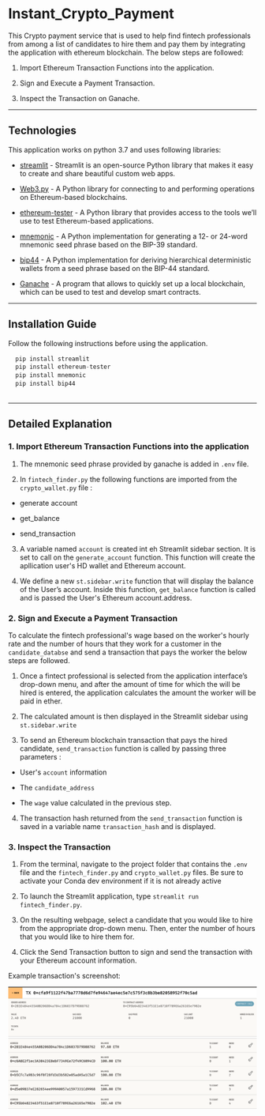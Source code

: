 # Instant_Crypto_Payment

This Crypto payment service that is used to help find fintech professionals from among a list of candidates to hire them and pay them by integrating the application with ethereum blockchain. The below steps are followed:

1. Import Ethereum Transaction Functions into the application.

2. Sign and Execute a Payment Transaction.

3. Inspect the Transaction on Ganache.

---

## Technologies

This application works on python 3.7 and uses following libraries:

* [streamlit](https://docs.streamlit.io/) - Streamlit is an open-source Python library that makes it easy to create and share beautiful custom web apps.

* [Web3.py](https://web3py.readthedocs.io/en/stable/overview.html) - A Python library for connecting to and performing operations on Ethereum-based blockchains.

* [ethereum-tester](https://pypi.org/project/ethereum-tester/0.1.0a4/) - A Python library that provides access to the tools we’ll use to test Ethereum-based applications.

* [mnemonic](https://pypi.org/project/mnemonic/) - A Python implementation for generating a 12- or 24-word mnemonic seed phrase based on the BIP-39 standard.

* [bip44](https://pypi.org/project/bip44/) - A Python implementation for deriving hierarchical deterministic wallets from a seed phrase based on the BIP-44 standard.

* [Ganache](https://trufflesuite.com/ganache/) - ​​A program that allows to quickly set up a local blockchain, which can be used to test and develop smart contracts.

---

## Installation Guide

Follow the following instructions before using the application.

```python
  pip install streamlit
  pip install ethereum-tester
  pip install mnemonic
  pip install bip44
  
```

---

## Detailed Explanation

### 1. Import Ethereum Transaction Functions into the application

1. The mnemonic seed phrase provided by ganache is added in `.env` file.

2. In `fintech_finder.py` the following functions are imported from the `crypto_wallet.py` file :

* generate account

* get_balance

* send_transaction

3. A variable named `account` is created int eh Streamlit sidebar section. It is set to call on the `generate_account` function. This function will create the apllication user's HD wallet and Ethereum account.

4. We define a new `st.sidebar.write` function that will display the balance of the User’s account. Inside this function, `get_balance` function is called and is passed the User's  Ethereum account.address.

### 2. Sign and Execute a Payment Transaction

To calculate the fintech professional's wage based on the worker's hourly rate and the number of hours that they work for a customer in the `candidate_databse` and send a transaction that pays the worker the below steps are followed.

1. Once a fintect professional is selected from the application interface’s drop-down menu, and after the amount of time for which the will be hired is entered, the application calculates the amount the worker will be paid in ether.

2. The calculated amount is then displayed in the Streamlit sidebar using `st.sidebar.write`

3. To send an Ethereum blockchain transaction that pays the hired candidate, `send_transaction` function is called by passing three parameters :

* User's `account` information

* The `candidate_address`

* The `wage` value calculated in the previous step.

4. The transaction hash returned from the `send_transaction` function is saved in a variable name `transaction_hash` and is displayed.

### 3. Inspect the Transaction

1. From the terminal, navigate to the project folder that contains the `.env` file and the `fintech_finder.py` and `crypto_wallet.py` files. Be sure to activate your Conda dev environment if it is not already active

2. To launch the Streamlit application, type `streamlit run fintech_finder.py`.

3. On the resulting webpage, select a candidate that you would like to hire from the appropriate drop-down menu. Then, enter the number of hours that you would like to hire them for.

4. Click the Send Transaction button to sign and send the transaction with your Ethereum account information.

Example transaction's screenshot:

![transaction](Resources/Images/transaction.png)
![address_balance](Resources/Images/address_balance.png)
